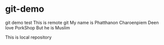 # git-demo
git demo test
This is remote git
My name is Phatthanon Charoenpiem
Deen love PorkShop
But he is Muslim

 This is local repository
